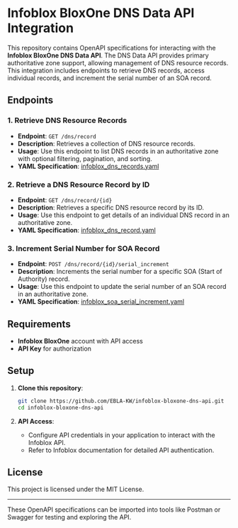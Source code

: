 # Infoblox BloxOne DNS Data API Integration

This repository contains OpenAPI specifications for interacting with the **Infoblox BloxOne DNS Data API**. The DNS Data API provides primary authoritative zone support, allowing management of DNS resource records. This integration includes endpoints to retrieve DNS records, access individual records, and increment the serial number of an SOA record.

## Endpoints

### 1. Retrieve DNS Resource Records
- **Endpoint**: `GET /dns/record`
- **Description**: Retrieves a collection of DNS resource records.
- **Usage**: Use this endpoint to list DNS records in an authoritative zone with optional filtering, pagination, and sorting.
- **YAML Specification**: [infoblox_dns_records.yaml](./DNS_records.yaml)

### 2. Retrieve a DNS Resource Record by ID
- **Endpoint**: `GET /dns/record/{id}`
- **Description**: Retrieves a specific DNS resource record by its ID.
- **Usage**: Use this endpoint to get details of an individual DNS record in an authoritative zone.
- **YAML Specification**: [infoblox_dns_record.yaml](./DNS_record.yaml)

### 3. Increment Serial Number for SOA Record
- **Endpoint**: `POST /dns/record/{id}/serial_increment`
- **Description**: Increments the serial number for a specific SOA (Start of Authority) record.
- **Usage**: Use this endpoint to update the serial number of an SOA record in an authoritative zone.
- **YAML Specification**: [infoblox_soa_serial_increment.yaml](./SOA_serial_increment.yaml)

## Requirements

- **Infoblox BloxOne** account with API access
- **API Key** for authorization

## Setup

1. **Clone this repository**:
   ```bash
   git clone https://github.com/EBLA-KW/infoblox-bloxone-dns-api.git
   cd infoblox-bloxone-dns-api
   ```

2. **API Access**:
   - Configure API credentials in your application to interact with the Infoblox API.
   - Refer to Infoblox documentation for detailed API authentication.

## License

This project is licensed under the MIT License.

---

These OpenAPI specifications can be imported into tools like Postman or Swagger for testing and exploring the API.

